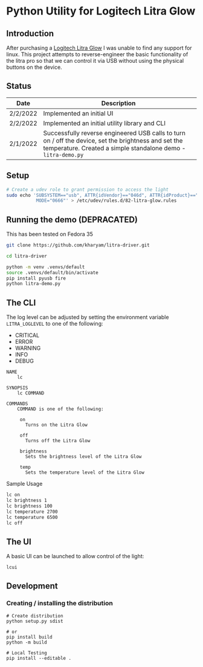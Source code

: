 # Python Utility for Logitech Litra Glow

## Introduction

After purchasing a [Logitech Litra Glow](https://www.logitech.com/en-us/products/lighting/litra-glow.946-000001.html) I was unable to find any support for linux. This project attempts to reverse-engineer the basic functionality of the litra pro so that we can control it via USB without using the physical buttons on the device.

## Status

|Date|Description|
|-----------|----------------------------------------------------------|
| 2/2/2022  | Implemented an initial UI|
| 2/2/2022  | Implemented an initial utility library and CLI|
| 2/1/2022  | Successfully reverse engineered USB calls to turn on / off the device, set the brightness and set the temperature. Created a simple standalone demo - `litra-demo.py`


## Setup

```bash
# Create a udev role to grant permission to access the light
sudo echo 'SUBSYSTEM=="usb", ATTR{idVendor}=="046d", ATTR{idProduct}=="c900",\
           MODE="0666"' > /etc/udev/rules.d/82-litra-glow.rules
```

## Running the demo (DEPRACATED)

This has been tested on Fedora 35

```bash
git clone https://github.com/kharyam/litra-driver.git

cd litra-driver

python -m venv .venvs/default
source .venvs/default/bin/activate
pip install pyusb fire
python litra-demo.py
```

## The CLI

The log level can be adjusted by setting the environment variable `LITRA_LOGLEVEL` to one of the following:
* CRITICAL
* ERROR
* WARNING
* INFO
* DEBUG

```
NAME
    lc

SYNOPSIS
    lc COMMAND

COMMANDS
    COMMAND is one of the following:

     on
       Turns on the Litra Glow

     off
       Turns off the Litra Glow

     brightness
       Sets the brightness level of the Litra Glow

     temp
       Sets the temperature level of the Litra Glow
```

Sample Usage
```bash
lc on
lc brightness 1
lc brightness 100
lc temperature 2700
lc temperature 6500
lc off
```

## The UI
A basic UI can be launched to allow control of the light:

```bash
lcui
```



## Development
### Creating / installing the distribution

```
# Create distribution
python setup.py sdist

# or
pip install build
python -m build

# Local Testing
pip install --editable .

```